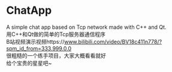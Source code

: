 # ChatApp
A simple chat app based on Tcp network made with C++ and Qt.\
用C++和Qt做的简单的Tcp服务器通信程序\
B站视频演示视频https://www.bilibili.com/video/BV18c411n778/?spm_id_from=333.999.0.0 \
很粗糙的一个练手项目，大家大概看看就好\
给个宝贵的星星吧~
